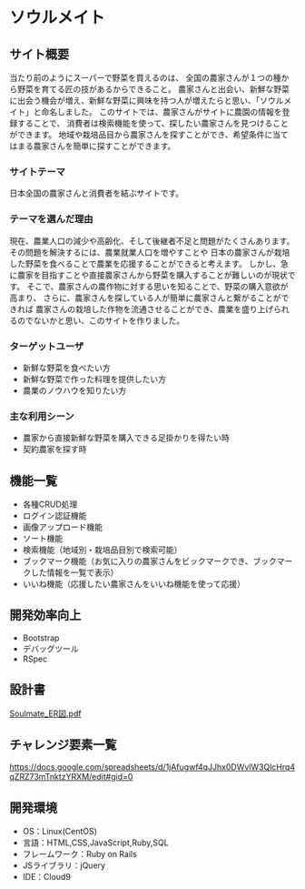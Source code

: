 # ソウルメイト

## サイト概要
当たり前のようにスーパーで野菜を買えるのは、
全国の農家さんが１つの種から野菜を育てる匠の技があるからできること。
農家さんと出会い、新鮮な野菜に出会う機会が増え、新鮮な野菜に興味を持つ人が増えたらと思い、「ソウルメイト」と命名しました。
このサイトでは、農家さんがサイトに農園の情報を登録することで、
消費者は検索機能を使って、探したい農家さんを見つけることができます。
地域や栽培品目から農家さんを探すことができ、希望条件に当てはまる農家さんを簡単に探すことができます。

### サイトテーマ
日本全国の農家さんと消費者を結ぶサイトです。

### テーマを選んだ理由

現在、農業人口の減少や高齢化、そして後継者不足と問題がたくさんあります。
その問題を解決するには、農業就業人口を増やすことや
日本の農家さんが栽培した野菜を食べることで農業を応援することができると考えます。
しかし、急に農家を目指すことや直接農家さんから野菜を購入することが難しいのが現状です。
そこで、農家さんの農作物に対する思いを知ることで、野菜の購入意欲が高まり、
さらに、農家さんを探している人が簡単に農家さんと繋がることができれば
農家さんの栽培した作物を流通させることができ、農業を盛り上げられるのでないかと思い、このサイトを作りました。

### ターゲットユーザ
- 新鮮な野菜を食べたい方
- 新鮮な野菜で作った料理を提供したい方
- 農業のノウハウを知りたい方

### 主な利用シーン
- 農家から直接新鮮な野菜を購入できる足掛かりを得たい時
- 契約農家を探す時

## 機能一覧
- 各種CRUD処理
- ログイン認証機能
- 画像アップロード機能
- ソート機能
- 検索機能（地域別・栽培品目別で検索可能）
- ブックマーク機能（お気に入りの農家さんをビックマークでき、ブックマークした情報を一覧で表示）
- いいね機能（応援したい農家さんをいいね機能を使って応援）

## 開発効率向上
- Bootstrap
- デバッグツール
- RSpec

## 設計書
[Soulmate_ER図.pdf](https://github.com/718knsunnyday/soulmate/files/7778088/Soulmate_ER.pdf)

## チャレンジ要素一覧
https://docs.google.com/spreadsheets/d/1jAfugwf4qJJhx0DWvlW3QlcHrq4qZRZ73mTnktzYRXM/edit#gid=0

## 開発環境
- OS：Linux(CentOS)
- 言語：HTML,CSS,JavaScript,Ruby,SQL
- フレームワーク：Ruby on Rails
- JSライブラリ：jQuery
- IDE：Cloud9
